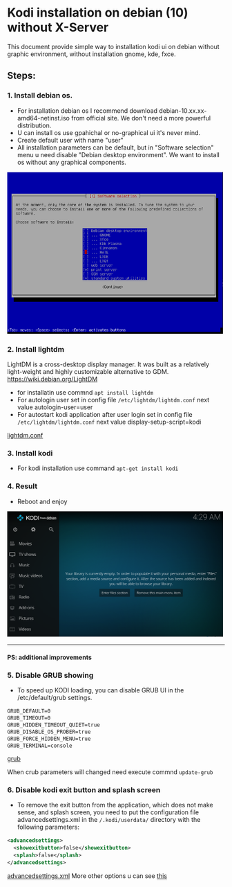 # Kodi installation on debian (10) without X-Server
This document provide simple way to installation kodi ui on debian without graphic environment, without installation gnome, kde, fxce.

## Steps:
### 1. Install debian os. 
* For installation debian os I recommend download debian-10.xx.xx-amd64-netinst.iso from official site. We don't need a more powerful distribution.
* U can install os use gpahichal or no-graphical ui it's never mind.
* Create default user with name "user"
* All installation parameters can be default, but in "Software selection" menu u need disable "Debian desktop environment". We want to install os without any graphical components. 
<img src="https://raw.githubusercontent.com/ReyStar/kodi_installation/master/man/dea638a4-2fa0-4b30-b661-e37c864beb03.png" alt="dea638a4-2fa0-4b30-b661-e37c864beb03.png" width="500"/>

### 2. Install lightdm
LightDM is a cross-desktop display manager. It was built as a relatively light-weight and highly customizable alternative to GDM.
https://wiki.debian.org/LightDM
* for installatin use commnd `apt install lightdm`
* For autologin user set in config file `/etc/lightdm/lightdm.conf` next value autologin-user=user
* For autostart kodi application after user login set in config file `/etc/lightdm/lightdm.conf` next value display-setup-script=kodi

[lightdm.conf](https://github.com/ReyStar/kodi_installation/blob/master/man/lightdm.conf)

### 3. Install kodi
* For kodi installation use command `apt-get install kodi`

### 4. Result
* Reboot and enjoy
<img src="https://raw.githubusercontent.com/ReyStar/kodi_installation/master/man/e1a2f19c-0d22-4834-ac6d-324c6464d3b1.png" alt="e1a2f19c-0d22-4834-ac6d-324c6464d3b1.png" width="500"/>

-----------

#### PS: additional improvements
### 5. Disable GRUB showing
* To speed up KODI loading, you can disable GRUB UI in the /etc/default/grub settings.
```
GRUB_DEFAULT=0
GRUB_TIMEOUT=0
GRUB_HIDDEN_TIMEOUT_QUIET=true
GRUB_DISABLE_OS_PROBER=true
GRUB_FORCE_HIDDEN_MENU=true
GRUB_TERMINAL=console
```
[grub](https://github.com/ReyStar/kodi_installation/blob/master/man/grub)

When crub parameters will changed need execute commnd `update-grub`

### 6. Disable kodi exit button and splash screen
* To remove the exit button from the application, which does not make sense, and splash screen, you need to put the configuration file advancedsettings.xml in the `/.kodi/userdata/` directory with the following parameters:
``` xml
<advancedsettings>
  <showexitbutton>false</showexitbutton>
  <splash>false</splash>
</advancedsettings>
```
[advancedsettings.xml](https://github.com/ReyStar/kodi_installation/blob/master/man/advancedsettings.xml)
More other options u can see [this](https://kodi.wiki/view/Advancedsettings.xml)
